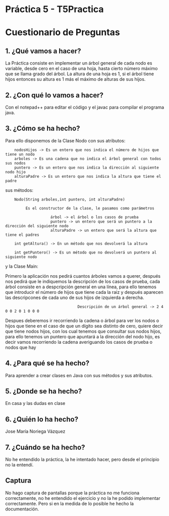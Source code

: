 # Práctica 5 - T5Practica

# Cuestionario de Preguntas

## 1. ¿Qué vamos a hacer?
La Práctica consiste en implementar un árbol general de cada nodo es variable, desde cero en el caso de una hoja, hasta cierto número máximo que se llama grado del árbol. La altura de una hoja es 1, si el árbol tiene hijos entonces su altura es 1 más el máximo de alturas de sus hijos. 

## 2. ¿Con qué lo vamos a hacer?
Con el notepad++ para editar el código y el javac para compilar el programa java.
					
## 3. ¿Cómo se ha hecho?
Para ello disponemos de la Clase Nodo con sus atributos:
	
		nodosHijos -> Es un entero que nos indica el número de hijos que tiene un nodo
		arboles -> Es una cadena que no indica el árbol general con todos sus nodos 
		puntero -> Es un entero que nos indica la dirección al siguiente nodo hijo
		alturaPadre -> Es un entero que nos indica la altura que tiene el padre

sus métodos:

		Nodo(String arboles,int puntero, int alturaPadre) 
		
			 Es el constructor de la clase, le pasamos como parámetros
		
						árbol -> el árbol o los casos de prueba
						puntero -> un entero que será un puntero a la dirección del siguiente nodo
						alturaPadre -> un entero que será la altura que tiene el padres					

		int getAltura() -> En un método que nos devolverá la altura

		int getPuntero() -> Es un método que no devolverá un puntero al siguiente nodo 
	
y la Clase Main:

Primero la aplicación nos pedirá cuantos árboles vamos a querer, después nos pedirá que le indiquemos la descripción de los casos de 
prueba, cada árbol consiste en a despcripción general en una línea, para ello tenemos que introducir el número de hijos que tiene cada la raiz y después aparecen las descripcones de cada uno de sus hijos de izquierda a derecha.

									Descripción de un árbol general -> 2 4 0 0 2 0 1 0 0 0 

Despues deberemos ir recorriendo la cadena o árbol para ver los nodos o hijos que tiene en el caso de que un dígito sea distinto de cero, quiere decir que tiene nodos hijos, con los cual tenemos que consultar sus nodos hijos, para ello tenemos un puntero que apuntará a la dirección del nodo hijo, es decir vamos recorriendo la cadena averiguando los casos de prueba o nodos que hay 

## 4. ¿Para qué se ha hecho?
Para aprender a crear clases en Java con sus métodos y sus atributos.

## 5. ¿Donde se ha hecho?
En casa y las dudas en clase

## 6. ¿Quién lo ha hecho?
Jose María Noriega Vázquez

## 7. ¿Cuándo se ha hecho?
No he entendido la práctica, la he intentado hacer, pero desde el principio no la entendí.

## Captura 
No hago captura de pantallas porque la práctica no me funciona correctamente, no he entendido el ejercicio y no la he podido implementar
correctamente. Pero si en la medida de lo posible he hecho la documentación.
